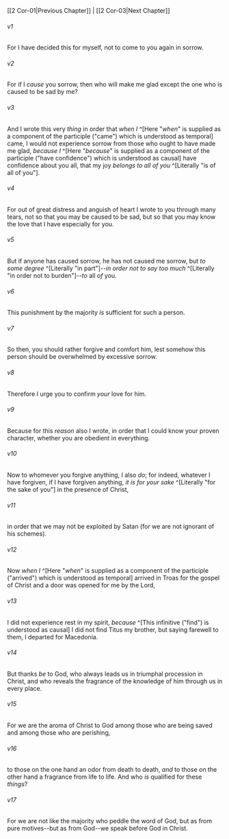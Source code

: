 ﻿---
aliases:
  - 2 Corinthians 2
---

[[2 Cor-01|Previous Chapter]] | [[2 Cor-03|Next Chapter]]

###### v1
For I have decided this for myself, not to come to you again in sorrow.

###### v2
For if I _cause_ you sorrow, then who will make me glad except the one who is caused to be sad by me?

###### v3
And I wrote this very _thing_ in order that _when I_ ^[Here "_when_" is supplied as a component of the participle ("came") which is understood as temporal] came, I would not experience sorrow from those who ought to have made me glad, _because I_ ^[Here "_because_" is supplied as a component of the participle ("have confidence") which is understood as causal] have confidence about you all, that my joy _belongs to all of you_ ^[Literally "is of all of you"].

###### v4
For out of great distress and anguish of heart I wrote to you through many tears, not so that you may be caused to be sad, but so that you may know the love that I have especially for you.

###### v5
But if anyone has caused sorrow, he has not caused me sorrow, but _to some degree_ ^[Literally "in part"]--_in order not to say too much_ ^[Literally "in order not to burden"]--_to_ all _of_ you.

###### v6
This punishment by the majority _is_ sufficient for such a person.

###### v7
So then, you should rather forgive and comfort him, lest somehow this person should be overwhelmed by excessive sorrow.

###### v8
Therefore I urge you to confirm _your_ love for him.

###### v9
Because for this _reason_ also I wrote, in order that I could know your proven character, whether you are obedient in everything.

###### v10
Now to whomever you forgive anything, I also _do_; for indeed, whatever I have forgiven, if I have forgiven anything, _it is_ _for your sake_ ^[Literally "for the sake of you"] in the presence of Christ,

###### v11
in order that we may not be exploited by Satan (for we are not ignorant of his schemes).

###### v12
Now _when I_ ^[Here "_when_" is supplied as a component of the participle ("arrived") which is understood as temporal] arrived in Troas for the gospel of Christ and a door was opened for me by the Lord,

###### v13
I did not experience rest in my spirit, _because_ ^[This infinitive ("find") is understood as causal] I did not find Titus my brother, but saying farewell to them, I departed for Macedonia.

###### v14
But thanks _be_ to God, who always leads us in triumphal procession in Christ, and who reveals the fragrance of the knowledge of him through us in every place.

###### v15
For we are the aroma of Christ to God among those who are being saved and among those who are perishing,

###### v16
to those on the one hand an odor from death to death, _and_ to those on the other hand a fragrance from life to life. And who _is_ qualified for these _things_?

###### v17
For we are not like the majority who peddle the word of God, but as from pure motives--but as from God--we speak before God in Christ.